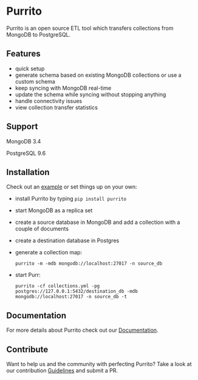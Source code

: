 # Purrito

Purrito is an open source ETL tool which transfers collections from MongoDB to PostgreSQL.

## Features

- quick setup
- generate schema based on existing MongoDB collections or use a custom schema
- keep syncing with MongoDB real-time 
- update the schema while syncing without stopping anything
- handle connectivity issues
- view collection transfer statistics

## Support

MongoDB 3.4

PostgreSQL 9.6

## Installation

Check out an [example]() or set things up on your own:

- install Purrito by typing `pip install purrito`
- start MongoDB as a replica set
- create a source database in MongoDB and add a collection with a couple of documents
- create a destination database in Postgres
- generate a collection map: 

  `purrito -m -mdb mongodb://localhost:27017 -n source_db`
- start Purr:

  `purrito -cf collections.yml -pg postgres://127.0.0.1:5432/destination_db -mdb mongodb://localhost:27017 -n source_db -t`


## Documentation

For more details about Purrito check out our [Documentation](https://boosterfuels.github.io/purr/docs).


## Contribute

Want to help us and the community with perfecting Purrito? Take a look at our contribution [Guidelines](https://boosterfuels.github.io/purr/docs#contribute) and submit a PR.